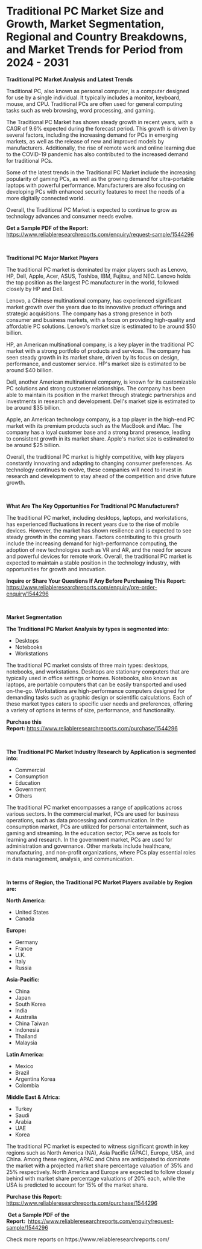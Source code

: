 <p><h1>Traditional PC Market Size and Growth, Market Segmentation, Regional and Country Breakdowns, and Market Trends for Period from 2024 -  2031</h1></p><p><strong>Traditional PC Market Analysis and Latest Trends</strong></p>
<p><p>Traditional PC, also known as personal computer, is a computer designed for use by a single individual. It typically includes a monitor, keyboard, mouse, and CPU. Traditional PCs are often used for general computing tasks such as web browsing, word processing, and gaming.</p><p>The Traditional PC Market has shown steady growth in recent years, with a CAGR of 9.6% expected during the forecast period. This growth is driven by several factors, including the increasing demand for PCs in emerging markets, as well as the release of new and improved models by manufacturers. Additionally, the rise of remote work and online learning due to the COVID-19 pandemic has also contributed to the increased demand for traditional PCs.</p><p>Some of the latest trends in the Traditional PC Market include the increasing popularity of gaming PCs, as well as the growing demand for ultra-portable laptops with powerful performance. Manufacturers are also focusing on developing PCs with enhanced security features to meet the needs of a more digitally connected world.</p><p>Overall, the Traditional PC Market is expected to continue to grow as technology advances and consumer needs evolve.</p></p>
<p><strong>Get a Sample PDF of the Report:&nbsp;</strong> <a href="https://www.reliableresearchreports.com/enquiry/request-sample/1544296">https://www.reliableresearchreports.com/enquiry/request-sample/1544296</a></p>
<p>&nbsp;</p>
<p><strong>Traditional PC Major Market Players</strong></p>
<p><p>The traditional PC market is dominated by major players such as Lenovo, HP, Dell, Apple, Acer, ASUS, Toshiba, IBM, Fujitsu, and NEC. Lenovo holds the top position as the largest PC manufacturer in the world, followed closely by HP and Dell.</p><p>Lenovo, a Chinese multinational company, has experienced significant market growth over the years due to its innovative product offerings and strategic acquisitions. The company has a strong presence in both consumer and business markets, with a focus on providing high-quality and affordable PC solutions. Lenovo's market size is estimated to be around $50 billion.</p><p>HP, an American multinational company, is a key player in the traditional PC market with a strong portfolio of products and services. The company has seen steady growth in its market share, driven by its focus on design, performance, and customer service. HP's market size is estimated to be around $40 billion.</p><p>Dell, another American multinational company, is known for its customizable PC solutions and strong customer relationships. The company has been able to maintain its position in the market through strategic partnerships and investments in research and development. Dell's market size is estimated to be around $35 billion.</p><p>Apple, an American technology company, is a top player in the high-end PC market with its premium products such as the MacBook and iMac. The company has a loyal customer base and a strong brand presence, leading to consistent growth in its market share. Apple's market size is estimated to be around $25 billion.</p><p>Overall, the traditional PC market is highly competitive, with key players constantly innovating and adapting to changing consumer preferences. As technology continues to evolve, these companies will need to invest in research and development to stay ahead of the competition and drive future growth.</p></p>
<p>&nbsp;</p>
<p><strong>What Are The Key Opportunities For Traditional PC Manufacturers?</strong></p>
<p><p>The traditional PC market, including desktops, laptops, and workstations, has experienced fluctuations in recent years due to the rise of mobile devices. However, the market has shown resilience and is expected to see steady growth in the coming years. Factors contributing to this growth include the increasing demand for high-performance computing, the adoption of new technologies such as VR and AR, and the need for secure and powerful devices for remote work. Overall, the traditional PC market is expected to maintain a stable position in the technology industry, with opportunities for growth and innovation.</p></p>
<p><strong>Inquire or Share Your Questions If Any Before Purchasing This Report:</strong> <a href="https://www.reliableresearchreports.com/enquiry/pre-order-enquiry/1544296">https://www.reliableresearchreports.com/enquiry/pre-order-enquiry/1544296</a></p>
<p>&nbsp;</p>
<p><strong>Market Segmentation</strong></p>
<p><strong>The Traditional PC Market Analysis by types is segmented into:</strong></p>
<p><ul><li>Desktops</li><li>Notebooks</li><li>Workstations</li></ul></p>
<p><p>The traditional PC market consists of three main types: desktops, notebooks, and workstations. Desktops are stationary computers that are typically used in office settings or homes. Notebooks, also known as laptops, are portable computers that can be easily transported and used on-the-go. Workstations are high-performance computers designed for demanding tasks such as graphic design or scientific calculations. Each of these market types caters to specific user needs and preferences, offering a variety of options in terms of size, performance, and functionality.</p></p>
<p><strong>Purchase this Report:&nbsp;</strong><a href="https://www.reliableresearchreports.com/purchase/1544296">https://www.reliableresearchreports.com/purchase/1544296</a></p>
<p>&nbsp;</p>
<p><strong>The Traditional PC Market Industry Research by Application is segmented into:</strong></p>
<p><ul><li>Commercial</li><li>Consumption</li><li>Education</li><li>Government</li><li>Others</li></ul></p>
<p><p>The traditional PC market encompasses a range of applications across various sectors. In the commercial market, PCs are used for business operations, such as data processing and communication. In the consumption market, PCs are utilized for personal entertainment, such as gaming and streaming. In the education sector, PCs serve as tools for learning and research. In the government market, PCs are used for administration and governance. Other markets include healthcare, manufacturing, and non-profit organizations, where PCs play essential roles in data management, analysis, and communication.</p></p>
<p>&nbsp;</p>
<p><strong>In terms of Region, the Traditional PC Market Players available by Region are:</strong></p>
<p>
    <p> <strong> North America: </strong>
        <ul>
            <li>United States</li>
            <li>Canada</li>
        </ul>
        </p> 
    <p> <strong> Europe: </strong>
        <ul>
            <li>Germany</li>
            <li>France</li>
            <li>U.K.</li>
            <li>Italy</li>
            <li>Russia</li>
        </ul>
        </p> 
    <p> <strong> Asia-Pacific: </strong>
        <ul>
            <li>China</li>
            <li>Japan</li>
            <li>South Korea</li>
            <li>India</li>
            <li>Australia</li>
            <li>China Taiwan</li>
            <li>Indonesia</li>
            <li>Thailand</li>
            <li>Malaysia</li>
        </ul>
        </p> 
    <p> <strong> Latin America: </strong>
        <ul>
            <li>Mexico</li>
            <li>Brazil</li>
            <li>Argentina Korea</li>
            <li>Colombia</li>
        </ul>
        </p> 
    <p> <strong> Middle East & Africa: </strong>
        <ul>
            <li>Turkey</li>
            <li>Saudi</li>
            <li>Arabia</li>
            <li>UAE</li>
            <li>Korea</li>
        </ul>
    </p>
    </p>
<p><p>The traditional PC market is expected to witness significant growth in key regions such as North America (NA), Asia Pacific (APAC), Europe, USA, and China. Among these regions, APAC and China are anticipated to dominate the market with a projected market share percentage valuation of 35% and 25% respectively. North America and Europe are expected to follow closely behind with market share percentage valuations of 20% each, while the USA is predicted to account for 15% of the market share.</p></p>
<p><strong>Purchase this Report: </strong><a href="https://www.reliableresearchreports.com/purchase/1544296">https://www.reliableresearchreports.com/purchase/1544296</a></p>
<p>&nbsp;<strong>Get a Sample PDF of the Report:&nbsp;&nbsp;</strong><a href="https://www.reliableresearchreports.com/enquiry/request-sample/1544296">https://www.reliableresearchreports.com/enquiry/request-sample/1544296</a></p>
<p><strong></strong></p>
<p>Check more reports on https://www.reliableresearchreports.com/</p>